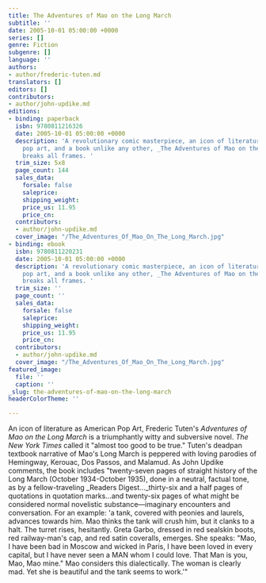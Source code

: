 ```yaml
---
title: The Adventures of Mao on the Long March
subtitle: ''
date: 2005-10-01 05:00:00 +0000
series: []
genre: Fiction
subgenre: []
language: ''
authors:
- author/frederic-tuten.md
translators: []
editors: []
contributors:
- author/john-updike.md
editions:
- binding: paperback
  isbn: 9780811216326
  date: 2005-10-01 05:00:00 +0000
  description: 'A revolutionary comic masterpiece, an icon of literature as American
    pop art, and a book unlike any other, _The Adventures of Mao on the Long March_
    breaks all frames. '
  trim_size: 5x8
  page_count: 144
  sales_data:
    forsale: false
    saleprice: 
    shipping_weight: 
    price_us: 11.95
    price_cn: 
  contributors:
  - author/john-updike.md
  cover_image: "/The_Adventures_Of_Mao_On_The_Long_March.jpg"
- binding: ebook
  isbn: 9780811220231
  date: 2005-10-01 05:00:00 +0000
  description: 'A revolutionary comic masterpiece, an icon of literature as American
    pop art, and a book unlike any other, _The Adventures of Mao on the Long March_
    breaks all frames. '
  trim_size: ''
  page_count: ''
  sales_data:
    forsale: false
    saleprice: 
    shipping_weight: 
    price_us: 11.95
    price_cn: 
  contributors:
  - author/john-updike.md
  cover_image: "/The_Adventures_Of_Mao_On_The_Long_March.jpg"
featured_image:
  file: ''
  caption: ''
_slug: the-adventures-of-mao-on-the-long-march
headerColorTheme: ''

---
```

An icon of literature as American Pop Art, Frederic Tuten's _Adventures of Mao on the Long March_ is a triumphantly witty and subversive novel. _The New York Times_ called it "almost too good to be true." Tuten's deadpan textbook narrative of Mao's Long March is peppered with loving parodies of Hemingway, Kerouac, Dos Passos, and Malamud. As John Updike comments, the book includes "twenty-seven pages of straight history of the Long March (October 1934-October 1935), done in a neutral, factual tone, as by a fellow-traveling _Readers Digest..._thirty-six and a half pages of quotations in quotation marks...and twenty-six pages of what might be considered normal novelistic substance—imaginary encounters and conversation. For an example: 'a tank, covered with peonies and laurels, advances towards him. Mao thinks the tank will crush him, but it clanks to a halt. The turret rises, hesitantly. Greta Garbo, dressed in red sealskin boots, red railway-man's cap, and red satin coveralls, emerges. She speaks: "Mao, I have been bad in Moscow and wicked in Paris, I have been loved in every capital, but I have never seen a MAN whom I could love. That Man is you, Mao, Mao mine." Mao considers this dialectically. The woman is clearly mad. Yet she is beautiful and the tank seems to work.'" 